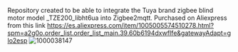 Repository created to be able to integrate the Tuya brand zigbee blind motor model _TZE200_libht6ua into Zigbee2mqtt. Purchased on Aliexpress from this link https://es.aliexpress.com/item/1005005574510278.html?spm=a2g0o.order_list.order_list_main.39.60b6194dxwfIfe&gatewayAdapt=glo2esp
![1000038147](https://github.com/javilopezalarcon/Blind-motor-_TZE200_libht6ua-z2m/assets/77857755/93747a58-4d23-4efe-88ed-e15e599b6521)
